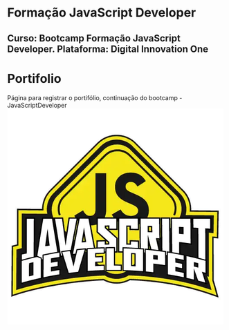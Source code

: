 # Formação JavaScript Developer
## Curso: Bootcamp Formação JavaScript Developer. Plataforma: Digital Innovation One
# Portifolio
Página para registrar o portifólio, continuação do bootcamp - JavaScriptDeveloper
![imagem](https://github.com/agsilvamhm/JavaScriptDeveloper/blob/main/Pokedex/assets/Imagens/Logo_Bootcamp.webp)
